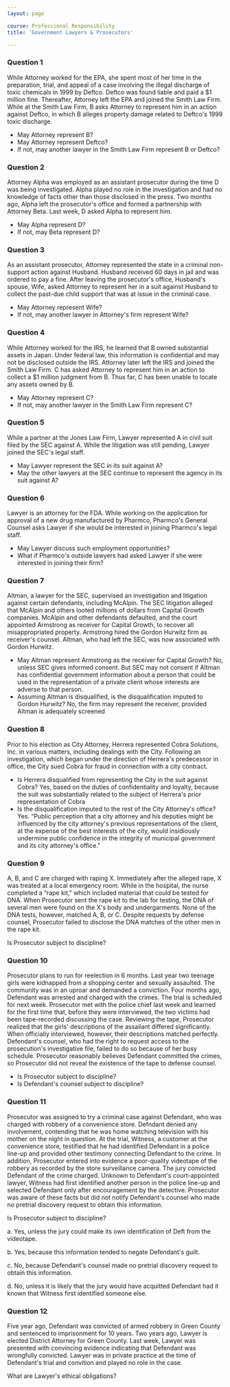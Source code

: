 ```yaml
---
layout: page

course: Professional Responsibility
title: 'Government Lawyers & Prosecutors'

---
```


### Question 1

While Attorney worked for the EPA, she spent most of her time in the preparation, trial, and appeal of a case involving the illegal discharge of toxic chemicals in 1999 by Deftco. Deftco was found liable and paid a $1 million fine. Thereafter, Attorney left the EPA and joined the Smith Law Firm. While at the Smith Law Firm, B asks Attorney to represent him in an action against Deftco, in which B alleges property damage related to Deftco's 1999 toxic discharge. 

- May Attorney represent B?
- May Attorney represent Deftco?
- If not, may another lawyer in the Smith Law Firm represent B or Deftco? 

### Question 2

Attorney Alpha was employed as an assistant prosecutor during the time D was being investigated. Alpha played no role in the investigation and had no knowledge of facts other than those disclosed in the press. Two months ago, Alpha left the prosecutor's office and formed a partnership with Attorney Beta. Last week, D asked Alpha to represent him.

- May Alpha represent D?
- If not, may Beta represent D?

### Question 3

As an assistant prosecutor, Attorney represented the state in a criminal non-support action against Husband. Husband received 60 days in jail and was ordered to pay a fine. After leaving the prosecutor's office, Husband's spouse, Wife, asked Attorney to represent her in a suit against Husband to collect the past-due child support that was at issue in the criminal case.

- May Attorney represent Wife?
- If not, may another lawyer in Attorney's firm represent Wife?

### Question 4

While Attorney worked for the IRS, he learned that B owned substantial assets in Japan. Under federal law, this information is confidential and may not be disclosed outside the IRS. Attorney later left the IRS and joined the Smith Law Firm. C has asked Attorney to represent him in an action to collect a $1 million judgment from B. Thus far, C has been unable to locate any assets owned by B. 

- May Attorney represent C?
- If not, may another lawyer in the Smith Law Firm represent C?

### Question 5

While a partner at the Jones Law Firm, Lawyer represented A in civil suit filed by the SEC against A. While the litigation was still pending, Lawyer joined the SEC's legal staff. 

- May Lawyer represent the SEC in its suit against A?
- May the other lawyers at the SEC continue to represent the agency in its suit against A?

### Question 6

Lawyer is an attorney for the FDA. While working on the application for approval of a new drug manufactured by Pharmco, Pharmco's General Counsel asks Lawyer if she would be interested in joining Pharmco's legal staff. 

- May Lawyer discuss such employment opportunities?
- What if Pharmco's outside lawyers had asked Lawyer if she were interested in joining their firm?

### Question 7

Altman, a lawyer for the SEC, supervised an investigation and litigation against certain defendants, including McAlpin. The SEC litigation alleged that McAlpin and others looted millions of dollars from Capital Growth companies. McAlpin and other defendants defaulted, and the court appointed Armstrong as receiver for Capital Growth, to recover all misappropriated property. Armstrong hired the Gordon Hurwitz firm as receiver's counsel. Altman, who had left the SEC, was now associated with Gordon Hurwitz. 

- May Altman represent Armstrong as the receiver for Capital Growth? No, unless SEC gives informed consent. But SEC may not consent if Altman has confidential government information about a person that could be used in the representation of a private client whose interests are adverse to that person. 
- Assuming Altman is disqualified, is the disqualification imputed to Gordon Hurwitz? No, the firm may represent the receiver, provided Altman is adequately screened

### Question 8

Prior to his election as City Attorney, Herrera represented Cobra Solutions, Inc. in various matters, including dealings with the City. Following an investigation, which began under the direction of Herrera's predecessor in office, the City sued Cobra for fraud in connection with a city contract. 

- Is Herrera disqualified from representing the City in the suit against Cobra? Yes, based on the duties of confidentiality and loyalty, because the suit was substantially related to the subject of Herrera's prior representation of Cobra
- Is the disqualification imputed to the rest of the City Attorney's office? Yes. “Public perception that a city attorney and his deputies might be influenced by the city attorney's previous representations of the client, at the expense of the best interests of the city, would insidiously undermine public confidence in the integrity of municipal government and its city attorney's office."

### Question 9

A, B, and C are charged with raping X. Immediately after the alleged rape, X was treated at a local emergency room. While in the hospital, the nurse completed a “rape kit," which included material that could be tested for DNA. When Prosecutor sent the rape kit to the lab for testing, the DNA of several men were found on the X's body and undergarments. None of the DNA tests, however, matched A, B, or C. Despite requests by defense counsel, Prosecutor failed to disclose the DNA matches of the other men in the rape kit. 

Is Prosecutor subject to discipline?

### Question 10

Prosecutor plans to run for reelection in 6 months. Last year two teenage girls were kidnapped from a shopping center and sexually assaulted. The community was in an uproar and demanded a conviction. Four months ago, Defendant was arrested and charged with the crimes. The trial is scheduled for next week. Prosecutor met with the police chief last week and learned for the first time that, before they were interviewed, the two victims had been tape-recorded discussing the case. Reviewing the tape, Prosecutor realized that the girls' descriptions of the assailant differed significantly. When officially interviewed, however, their descriptions matched perfectly. Defendant's counsel, who had the right to request access to the prosecution's investigative file, failed to do so because of her busy schedule. Prosecutor reasonably believes Defendant committed the crimes, so Prosecutor did not reveal the existence of the tape to defense counsel. 

- Is Prosecutor subject to discipline?
- Is Defendant's counsel subject to discipline?

### Question 11

Prosecutor was assigned to try a criminal case against Defendant, who was charged with robbery of a convenience store. Defndant denied any involvement, contending that he was home watching television with his mother on the night in question. At the trial, Witness, a customer at the convenience store, testified that he had identified Defendant in a police line-up and provided other testimony connecting Defendant to the crime. In addition, Prosecutor entered into evidence a poor-quality videotape of the robbery as recorded by the store surveillance camera. The jury convicted Defendant of the crime charged. Unknown to Defendant's court-appointed lawyer, Witness had first identified another person in the police line-up and selected Defendant only after encouragement by the detective. Prosecutor was aware of these facts but did not notify Defendant's counsel who made no pretrial discovery request to obtain this information. 

Is Prosecutor subject to discipline?

a. Yes, unless the jury could make its own identification of Deft from the videotape.

b. Yes, because this information tended to negate Defendant's guilt.

c. No, because Defendant's counsel made no pretrial discovery request to obtain this information.

d. No, unless it is likely that the jury would have acquitted Defendant had it known that Witness first identified someone else.

### Question 12

Five year ago, Defendant was convicted of armed robbery in Green County and sentenced to imprisonment for 10 years. Two years ago, Lawyer is elected District Attorney for Green County. Last week, Lawyer was presented with convincing evidence indicating that Defendant was wrongfully convicted. Lawyer was in private practice at the time of Defendant's trial and convition and played no role in the case. 

What are Lawyer's ethical obligations?
